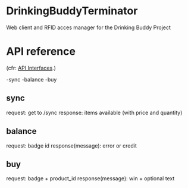 # DrinkingBuddyTerminator
Web client and RFID acces manager for the Drinking Buddy Project


# API reference
(cfr: [API Interfaces](https://github.com/PostTenebrasLab/DrinkingBuddyTerminator/tree/master/src/app/model/api "API Interfaces").)

-sync
-balance
-buy

## sync
request: get to /sync
response: items available (with price and quantity)

## balance
request: badge id
response(message): error or  credit

## buy
request: badge + product_id
response(message): win + optional text 
